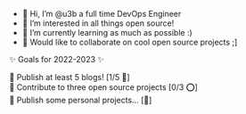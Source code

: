 - 👋 Hi, I’m @u3b a full time DevOps Engineer
- 👀 I’m interested in all things open source!
- 🌱 I’m currently learning as much as possible :)
- 💞️ Would like to collaborate on cool open source projects ;]

✨ Goals for 2022-2023 ✨

🎯 Publish at least 5 blogs! [1/5 🔋] <br />
🎯 Contribute to three open source projects [0/3 ⭕] <br />
🎯 Publish some personal projects... [🤔] 